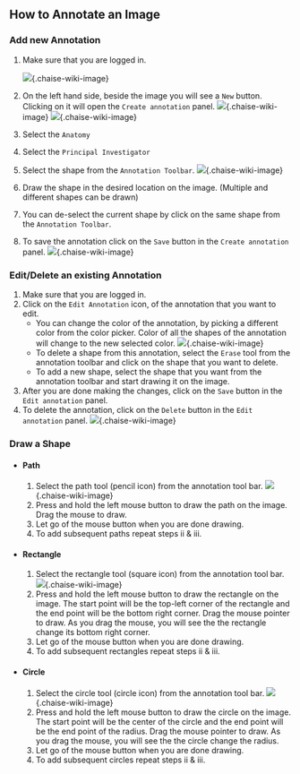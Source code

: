 ## How to Annotate an Image

### Add new Annotation
1. Make sure that you are logged in.

	![](resources/annotation-documentation-images/Login%20Check.png){.chaise-wiki-image}

2. On the left hand side, beside the image you will see a `New` button. Clicking on it will open the `Create annotation` panel.
	![](resources/annotation-documentation-images/NewButton.png){.chaise-wiki-image}
	![](resources/annotation-documentation-images/CreateAnnotationPanel.png){.chaise-wiki-image}
3. Select the `Anatomy`
4. Select the `Principal Investigator`
5. Select the shape from the `Annotation Toolbar`.
	![](resources/annotation-documentation-images/AnnotationToolbar.png){.chaise-wiki-image}
6. Draw the shape in the desired location on the image. (Multiple and different shapes can be drawn)
7. You can de-select the current shape by click on the same shape from the `Annotation Toolbar`.
8. To save the annotation click on the `Save` button in the `Create annotation` panel.
	![](resources/annotation-documentation-images/SaveButton.png){.chaise-wiki-image}

### Edit/Delete an existing Annotation
1. Make sure that you are logged in.
2. Click on the `Edit Annotation` icon, of the annotation that you want to edit.
	- You can change the color of the annotation, by picking a different color from the color picker. Color of all the shapes of the annotation will change to the new selected color.
		![](resources/annotation-documentation-images/ColorPicker.png){.chaise-wiki-image}
	- To delete a shape from this annotation, select the `Erase` tool from the annotation toolbar and click on the shape that you want to delete.
	- To add a new shape, select the shape that you want from the annotation toolbar and start drawing it on the image.
3. After you are done making the changes, click on the `Save` button in the `Edit annotation` panel.
4. To delete the annotation, click on the `Delete` button in the `Edit annotation` panel.
	![](resources/annotation-documentation-images/DeleteButton.png){.chaise-wiki-image}

### Draw a Shape
- #### Path
	1. Select the path tool (pencil icon) from the annotation tool bar.
		![](resources/annotation-documentation-images/Path.png){.chaise-wiki-image}
	2. Press and hold the left mouse button to draw the path on the image. Drag the mouse to draw.
	3. Let go of the mouse button when you are done drawing.
	4. To add subsequent paths repeat steps ii & iii.
- #### Rectangle
	1. Select the rectangle tool (square icon) from the annotation tool bar.
		![](resources/annotation-documentation-images/Rectangle.png){.chaise-wiki-image}
	2. Press and hold the left mouse button to draw the rectangle on the image. The start point will be the top-left corner of the rectangle and the end point will be the bottom right corner. Drag the mouse pointer to draw. As you drag the mouse, you will see the the rectangle change its bottom right corner.
	3. Let go of the mouse button when you are done drawing.
	4. To add subsequent rectangles repeat steps ii & iii.
- #### Circle
	1. Select the circle tool (circle icon) from the annotation tool bar.
		![](resources/annotation-documentation-images/Circle.png){.chaise-wiki-image}
	2. Press and hold the left mouse button to draw the circle on the image. The start point will be the center of the circle and the end point will be the end point of the radius. Drag the mouse pointer to draw. As you drag the mouse, you will see the the circle change the radius.
	3. Let go of the mouse button when you are done drawing.
	4. To add subsequent circles repeat steps ii & iii.
<!-- - #### Line
	1. Select the line tool (line icon) from the annotation tool bar.
	2. Press and hold the left mouse button to draw the line on the image. Drag the mouse pointer to draw. As you drag the mouse, you will see the the line change its end point.
	3. Let go of the mouse button when you are done drawing.
	4. To add subsequent lines repeat steps ii & iii.
- #### Polygon
	1. Select the polygon tool (polygon icon) from the annotation tool bar.
	2. Press and hold the left mouse button to draw the first polygon edge on the image. Drag the mouse pointer to draw.
	3. A new vertex can only be added between the first and last vertices that are already present. To add a new vertex, press and hold the mouse button. Move to pointer around to adjust the position of this vertex. You also see an edge between the first vertex & new vertex, and last vertex & new vertex as you move the pointer around.
	4. Let go of the mouse button when you are done placing the edge on the image.
	5. To add subsequent polygons, de-select the polygon icon from the annotation toolbar and select it again. -->
